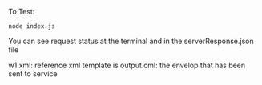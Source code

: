To Test:

```terminal
node index.js
````

You can see request status at the terminal and in the serverResponse.json file

w1.xml: reference xml template is 
output.cml: the envelop that has been sent to service


